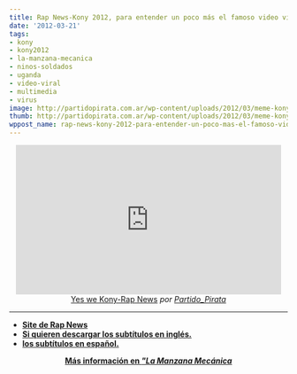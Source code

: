 ```yaml
---
title: Rap News-Kony 2012, para entender un poco más el famoso video viral
date: '2012-03-21'
tags:
- kony
- kony2012
- la-manzana-mecanica
- ninos-soldados
- uganda
- video-viral
- multimedia
- virus
image: http://partidopirata.com.ar/wp-content/uploads/2012/03/meme-kony.jpg
thumb: http://partidopirata.com.ar/wp-content/uploads/2012/03/meme-kony-150x150.jpg
wppost_name: rap-news-kony-2012-para-entender-un-poco-mas-el-famoso-video-viral
---
```


<center><iframe src="http://www.dailymotion.com/embed/video/xpllk3" frameborder="0" width="480" height="270"></iframe>
<a href="http://www.dailymotion.com/video/xpllk3_yes-we-kony-rap-news_news" target="_blank">Yes we Kony-Rap News</a> <em>por <a href="http://www.dailymotion.com/Partido_Pirata" target="_blank">Partido_Pirata</a></em></center>

<hr />

<ul>
	<li><strong><a href="http://thejuicemedia.com/" target="_blank">Site de Rap News</a></strong>
<strong></strong></li>
	<li><strong><a href="http://www.4shared.com/office/CRC4MYMw/file.html" target="_blank">Si quieren descargar los subtítulos en inglés.</a></strong></li>
	<li><strong><a href="http://www.4shared.com/office/IXEdXIzz/file.html" target="_blank">los subtítulos en español.</a></strong></li>
</ul>
<p style="text-align: center;"><strong><a href="http://www.manzanamecanica.org/2012/03/los_analisis_de_kony2012_desde_el_neocolonialismo_hasta_el_noactivismo_social.html" target="_blank">Más información en <em>"La Manzana Mecánica</em></a></strong></p>
